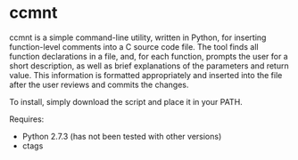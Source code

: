 ccmnt
=====

ccmnt is a simple command-line utility, written in Python, for inserting function-level comments into a C source code file. The tool finds all function declarations in a file, and, for each function, prompts the user for a short description, as well as brief explanations of the parameters and return value. This information is formatted appropriately and inserted into the file after the user reviews and commits the changes.

To install, simply download the script and place it in your PATH.

Requires:

  + Python 2.7.3 (has not been tested with other versions)
  + ctags
